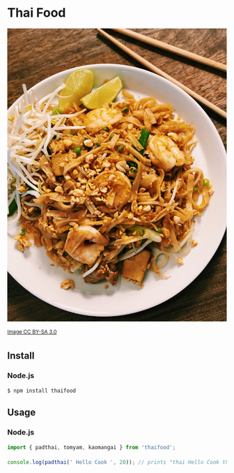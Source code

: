 # Thai Food

![Pad Thai](padthai.jpg)

<sup>[Image CC BY-SA 3.0](https://lh6.googleusercontent.com/ZXUp_utp_lJJGF70BC5KtJWeJhRKQbThT3pU-8fOi5DnQshT0b4tsQEWsMSIVRoQ13aX_FXgTZBaZNrmwyT5I8yn9l_0ftxDyOSLaWG62xoVyIt7wLYmj_OcVB4AMoRvrB02IRyK)</sup>


## Install

### Node.js

```
$ npm install thaifood
```

## Usage

### Node.js

```javascript
import { padthai, tomyam, kaomangai } from 'thaifood';

console.log(padthai(' Hello Cook ', 20)); // prints "thai Hello Cook thai"
```

